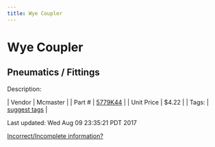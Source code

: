 ```yaml
---
title: Wye Coupler
---
```


# Wye Coupler
## Pneumatics / Fittings
Description: 	 

| Vendor | Mcmaster | 
| Part # | [5779K44](https://www.mcmaster.com/#5779K44) | 
| Unit Price | $4.22 | 
| Tags: | [suggest tags](https://docs.google.com/forms/d/e/1FAIpQLSeWyY8v3RgOty-MyWmh9U0iivNYN_molChYyS-0U-o-kOAv_g/viewform) | 

Last updated: Wed Aug 09 23:35:21 PDT 2017

 [Incorrect/Incomplete information?](https://docs.google.com/forms/d/e/1FAIpQLSeWyY8v3RgOty-MyWmh9U0iivNYN_molChYyS-0U-o-kOAv_g/viewform)